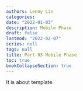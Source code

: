 ```yaml
---
authors: Lenny Lin
categories: 
date: "2022-01-03"
description: Mobile Phase
draft: false
lastmod: "2022-02-07"
series: null
tags: null
title: Part 03 Mobile Phase
toc: true
bookCollapseSection: true
---
```


It is about template.

<!--more-->

